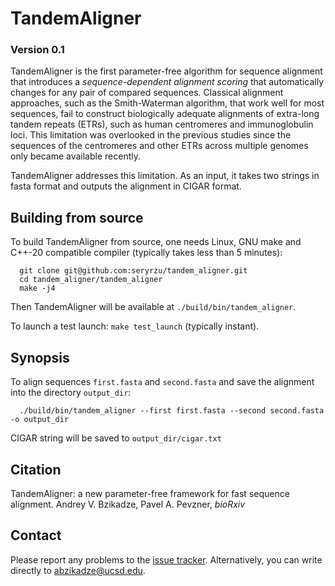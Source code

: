 # TandemAligner

### Version 0.1

TandemAligner is the first parameter-free algorithm for sequence alignment that introduces a _sequence-dependent alignment scoring_ 
that automatically changes for any pair of compared sequences.
Classical alignment approaches, such as the Smith-Waterman algorithm, that work well for most sequences,
fail to construct biologically adequate alignments of extra-long tandem repeats (ETRs), such as human centromeres and immunoglobulin loci.
This limitation was overlooked in the previous studies since the sequences of the centromeres and other ETRs across multiple genomes only became available recently.

TandemAligner addresses this limitation.
As an input, it takes two strings in fasta format and outputs the alignment in CIGAR format.

## Building from source

To build TandemAligner from source, one needs Linux, GNU make and C++-20 compatible compiler (typically takes less than 5 minutes):

```
  git clone git@github.com:seryrzu/tandem_aligner.git
  cd tandem_aligner/tandem_aligner
  make -j4
```

Then TandemAligner will be available at `./build/bin/tandem_aligner`.

To launch a test launch: `make test_launch` (typically instant).

## Synopsis

To align sequences `first.fasta` and `second.fasta` and save the alignment into the directory `output_dir`:

```
  ./build/bin/tandem_aligner --first first.fasta --second second.fasta -o output_dir
```

CIGAR string will be saved to `output_dir/cigar.txt`

## Citation

TandemAligner: a new parameter-free framework for fast sequence alignment. Andrey V. Bzikadze, Pavel A. Pevzner, _bioRxiv_

## Contact
Please report any problems to the [issue tracker](https://github.com/seryrzu/tandem_aligner/issues).
Alternatively, you can write directly to [abzikadze@ucsd.edu](mailto:abzikadze@ucsd.edu).
